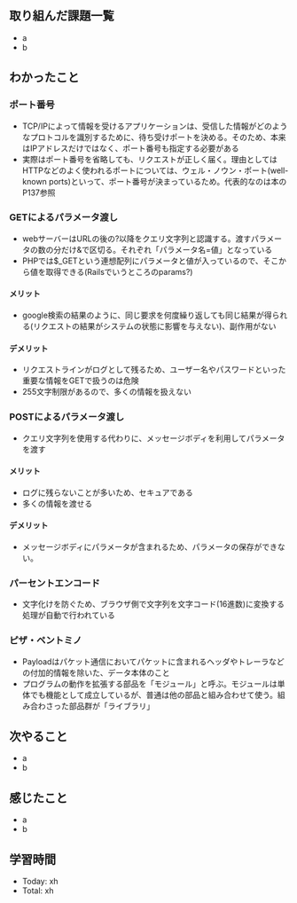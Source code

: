 ## 取り組んだ課題一覧
- a
- b
## わかったこと
### ポート番号
- TCP/IPによって情報を受けるアプリケーションは、受信した情報がどのようなプロトコルを識別するために、待ち受けポートを決める。そのため、本来はIPアドレスだけではなく、ポート番号も指定する必要がある
- 実際はポート番号を省略しても、リクエストが正しく届く。理由としてはHTTPなどのよく使われるポートについては、ウェル・ノウン・ポート(well-known ports)といって、ポート番号が決まっているため。代表的なのは本のP137参照
### GETによるパラメータ渡し
- webサーバーはURLの後の?以降をクエリ文字列と認識する。渡すパラメータの数の分だけ&で区切る。それぞれ「パラメータ名=値」となっている
- PHPでは$_GETという連想配列にパラメータと値が入っているので、そこから値を取得できる(Railsでいうところのparams?)
#### メリット
- google検索の結果のように、同じ要求を何度繰り返しても同じ結果が得られる(リクエストの結果がシステムの状態に影響を与えない)、副作用がない
#### デメリット
- リクエストラインがログとして残るため、ユーザー名やパスワードといった重要な情報をGETで扱うのは危険
- 255文字制限があるので、多くの情報を扱えない
### POSTによるパラメータ渡し
- クエリ文字列を使用する代わりに、メッセージボディを利用してパラメータを渡す
#### メリット
- ログに残らないことが多いため、セキュアである
- 多くの情報を渡せる
#### デメリット
- メッセージボディにパラメータが含まれるため、パラメータの保存ができない。
### パーセントエンコード
- 文字化けを防ぐため、ブラウザ側で文字列を文字コード(16進数)に変換する処理が自動で行われている
### ピザ・ペントミノ
- Payloadはパケット通信においてパケットに含まれるヘッダやトレーラなどの付加的情報を除いた、データ本体のこと
- プログラムの動作を拡張する部品を「モジュール」と呼ぶ。モジュールは単体でも機能として成立しているが、普通は他の部品と組み合わせて使う。組み合わさった部品群が「ライブラリ」
## 次やること
- a
- b
## 感じたこと
- a
- b
## 学習時間
- Today: xh
- Total: xh
